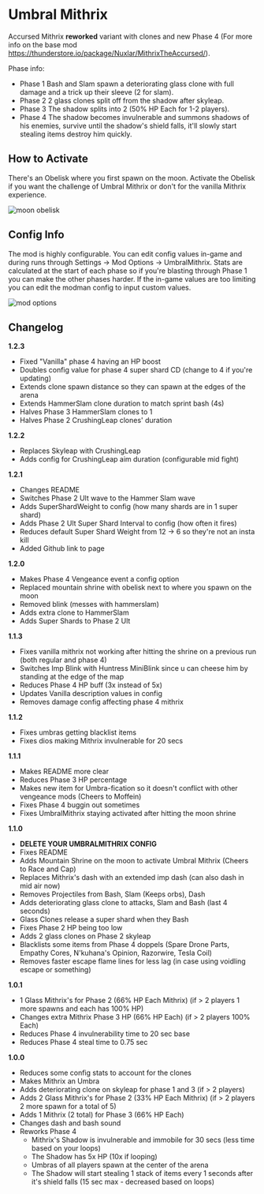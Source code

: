 # Umbral Mithrix

Accursed Mithrix **reworked** variant with clones and new Phase 4 (For more info on the base mod https://thunderstore.io/package/Nuxlar/MithrixTheAccursed/).

Phase info:

- Phase 1 Bash and Slam spawn a deteriorating glass clone with full damage and a trick up their sleeve (2 for slam).
- Phase 2 2 glass clones split off from the shadow after skyleap.
- Phase 3 The shadow splits into 2 (50% HP Each for 1-2 players).
- Phase 4 The shadow becomes invulnerable and summons shadows of his enemies, survive until the shadow's shield falls, it'll slowly start stealing items destroy him quickly.

## How to Activate

There's an Obelisk where you first spawn on the moon. Activate the Obelisk if you want the challenge of Umbral Mithrix or don't for the vanilla Mithrix experience.

![moon obelisk](https://cdn.discordapp.com/attachments/1011187282788765816/1018116657077571595/unknown.png)

## Config Info

The mod is highly configurable. You can edit config values in-game and during runs through Settings -> Mod Options -> UmbralMithrix. Stats are calculated at the start of each phase so if you're blasting through Phase 1 you can make the other phases harder. If the in-game values are too limiting you can edit the modman config to input custom values.

![mod options](https://i.ibb.co/q9fC9jj/Screenshot-2022-09-12-165657.png)

## Changelog

**1.2.3**

- Fixed "Vanilla" phase 4 having an HP boost
- Doubles config value for phase 4 super shard CD (change to 4 if you're updating)
- Extends clone spawn distance so they can spawn at the edges of the arena
- Extends HammerSlam clone duration to match sprint bash (4s)
- Halves Phase 3 HammerSlam clones to 1
- Halves Phase 2 CrushingLeap clones' duration

**1.2.2**

- Replaces Skyleap with CrushingLeap
- Adds config for CrushingLeap aim duration (configurable mid fight)

**1.2.1**

- Changes README
- Switches Phase 2 Ult wave to the Hammer Slam wave
- Adds SuperShardWeight to config (how many shards are in 1 super shard)
- Adds Phase 2 Ult Super Shard Interval to config (how often it fires)
- Reduces default Super Shard Weight from 12 -> 6 so they're not an insta kill
- Added Github link to page

**1.2.0**

- Makes Phase 4 Vengeance event a config option
- Replaced mountain shrine with obelisk next to where you spawn on the moon
- Removed blink (messes with hammerslam)
- Adds extra clone to HammerSlam
- Adds Super Shards to Phase 2 Ult

**1.1.3**

- Fixes vanilla mithrix not working after hitting the shrine on a previous run (both regular and phase 4)
- Switches Imp Blink with Huntress MiniBlink since u can cheese him by standing at the edge of the map
- Reduces Phase 4 HP buff (3x instead of 5x)
- Updates Vanilla description values in config
- Removes damage config affecting phase 4 mithrix

**1.1.2**

- Fixes umbras getting blacklist items
- Fixes dios making Mithrix invulnerable for 20 secs

**1.1.1**

- Makes README more clear
- Reduces Phase 3 HP percentage
- Makes new item for Umbra-fication so it doesn't conflict with other vengeance mods (Cheers to Moffein)
- Fixes Phase 4 buggin out sometimes
- Fixes UmbralMithrix staying activated after hitting the moon shrine

**1.1.0**

- **DELETE YOUR UMBRALMITHRIX CONFIG**
- Fixes README
- Adds Mountain Shrine on the moon to activate Umbral Mithrix (Cheers to Race and Cap)
- Replaces Mithrix's dash with an extended imp dash (can also dash in mid air now)
- Removes Projectiles from Bash, Slam (Keeps orbs), Dash
- Adds deteriorating glass clone to attacks, Slam and Bash (last 4 seconds)
- Glass Clones release a super shard when they Bash
- Fixes Phase 2 HP being too low
- Adds 2 glass clones on Phase 2 skyleap
- Blacklists some items from Phase 4 doppels (Spare Drone Parts, Empathy Cores, N'kuhana's Opinion, Razorwire, Tesla Coil)
- Removes faster escape flame lines for less lag (in case using voidling escape or something)

**1.0.1**

- 1 Glass Mithrix's for Phase 2 (66% HP Each Mithrix) (if > 2 players 1 more spawns and each has 100% HP)
- Changes extra Mithrix Phase 3 HP (66% HP Each) (if > 2 players 100% Each)
- Reduces Phase 4 invulnerability time to 20 sec base
- Reduces Phase 4 steal time to 0.75 sec

**1.0.0**

- Reduces some config stats to account for the clones
- Makes Mithrix an Umbra
- Adds deteriorating clone on skyleap for phase 1 and 3 (if > 2 players)
- Adds 2 Glass Mithrix's for Phase 2 (33% HP Each Mithrix) (if > 2 players 2 more spawn for a total of 5)
- Adds 1 Mithrix (2 total) for Phase 3 (66% HP Each)
- Changes dash and bash sound
- Reworks Phase 4
  - Mithrix's Shadow is invulnerable and immobile for 30 secs (less time based on your loops)
  - The Shadow has 5x HP (10x if looping)
  - Umbras of all players spawn at the center of the arena
  - The Shadow will start stealing 1 stack of items every 1 seconds after it's shield falls (15 sec max - decreased based on loops)
